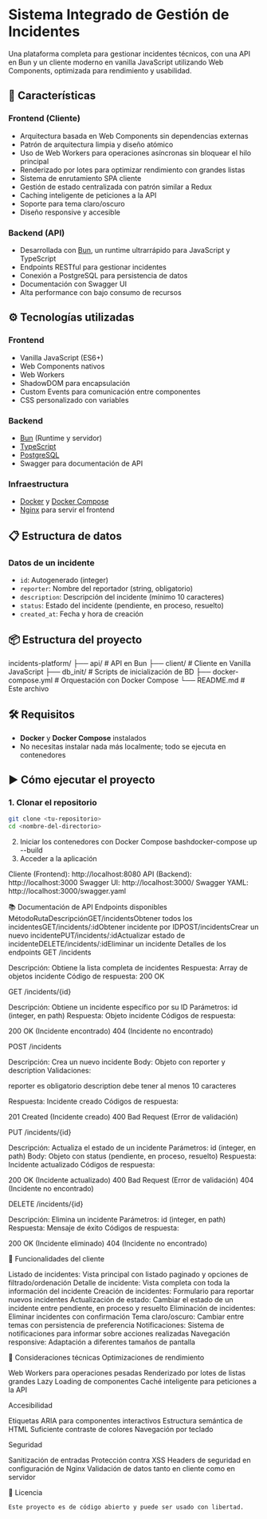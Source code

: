 # Sistema Integrado de Gestión de Incidentes

Una plataforma completa para gestionar incidentes técnicos, con una API en Bun y un cliente moderno en vanilla JavaScript utilizando Web Components, optimizada para rendimiento y usabilidad.

## 🚀 Características

### Frontend (Cliente)

- Arquitectura basada en Web Components sin dependencias externas
- Patrón de arquitectura limpia y diseño atómico
- Uso de Web Workers para operaciones asíncronas sin bloquear el hilo principal
- Renderizado por lotes para optimizar rendimiento con grandes listas
- Sistema de enrutamiento SPA cliente
- Gestión de estado centralizada con patrón similar a Redux
- Caching inteligente de peticiones a la API
- Soporte para tema claro/oscuro
- Diseño responsive y accesible

### Backend (API)

- Desarrollada con [Bun](https://bun.sh/), un runtime ultrarrápido para JavaScript y TypeScript
- Endpoints RESTful para gestionar incidentes
- Conexión a PostgreSQL para persistencia de datos
- Documentación con Swagger UI
- Alta performance con bajo consumo de recursos

## ⚙️ Tecnologías utilizadas

### Frontend

- Vanilla JavaScript (ES6+)
- Web Components nativos
- Web Workers
- ShadowDOM para encapsulación
- Custom Events para comunicación entre componentes
- CSS personalizado con variables

### Backend

- [Bun](https://bun.sh/) (Runtime y servidor)
- [TypeScript](https://www.typescriptlang.org/)
- [PostgreSQL](https://www.postgresql.org/)
- Swagger para documentación de API

### Infraestructura

- [Docker](https://www.docker.com/) y [Docker Compose](https://docs.docker.com/compose/)
- [Nginx](https://nginx.org/) para servir el frontend

## 📋 Estructura de datos

### Datos de un incidente

- `id`: Autogenerado (integer)
- `reporter`: Nombre del reportador (string, obligatorio)
- `description`: Descripción del incidente (mínimo 10 caracteres)
- `status`: Estado del incidente (pendiente, en proceso, resuelto)
- `created_at`: Fecha y hora de creación

## 📦 Estructura del proyecto

incidents-platform/
├── api/ # API en Bun
├── client/ # Cliente en Vanilla JavaScript
├── db_init/ # Scripts de inicialización de BD
├── docker-compose.yml # Orquestación con Docker Compose
└── README.md # Este archivo

## 🛠️ Requisitos

- **Docker** y **Docker Compose** instalados
- No necesitas instalar nada más localmente; todo se ejecuta en contenedores

## ▶️ Cómo ejecutar el proyecto

### 1. Clonar el repositorio

```bash
git clone <tu-repositorio>
cd <nombre-del-directorio>
```

2. Iniciar los contenedores con Docker Compose
   bashdocker-compose up --build
3. Acceder a la aplicación

Cliente (Frontend): http://localhost:8080
API (Backend): http://localhost:3000
Swagger UI: http://localhost:3000/
Swagger YAML: http://localhost:3000/swagger.yaml

📚 Documentación de API
Endpoints disponibles
MétodoRutaDescripciónGET/incidentsObtener todos los incidentesGET/incidents/:idObtener incidente por IDPOST/incidentsCrear un nuevo incidentePUT/incidents/:idActualizar estado de incidenteDELETE/incidents/:idEliminar un incidente
Detalles de los endpoints
GET /incidents

Descripción: Obtiene la lista completa de incidentes
Respuesta: Array de objetos incidente
Código de respuesta: 200 OK

GET /incidents/{id}

Descripción: Obtiene un incidente específico por su ID
Parámetros: id (integer, en path)
Respuesta: Objeto incidente
Códigos de respuesta:

200 OK (Incidente encontrado)
404 (Incidente no encontrado)

POST /incidents

Descripción: Crea un nuevo incidente
Body: Objeto con reporter y description
Validaciones:

reporter es obligatorio
description debe tener al menos 10 caracteres

Respuesta: Incidente creado
Códigos de respuesta:

201 Created (Incidente creado)
400 Bad Request (Error de validación)

PUT /incidents/{id}

Descripción: Actualiza el estado de un incidente
Parámetros: id (integer, en path)
Body: Objeto con status (pendiente, en proceso, resuelto)
Respuesta: Incidente actualizado
Códigos de respuesta:

200 OK (Incidente actualizado)
400 Bad Request (Error de validación)
404 (Incidente no encontrado)

DELETE /incidents/{id}

Descripción: Elimina un incidente
Parámetros: id (integer, en path)
Respuesta: Mensaje de éxito
Códigos de respuesta:

200 OK (Incidente eliminado)
404 (Incidente no encontrado)

🧩 Funcionalidades del cliente

Listado de incidentes: Vista principal con listado paginado y opciones de filtrado/ordenación
Detalle de incidente: Vista completa con toda la información del incidente
Creación de incidentes: Formulario para reportar nuevos incidentes
Actualización de estado: Cambiar el estado de un incidente entre pendiente, en proceso y resuelto
Eliminación de incidentes: Eliminar incidentes con confirmación
Tema claro/oscuro: Cambiar entre temas con persistencia de preferencia
Notificaciones: Sistema de notificaciones para informar sobre acciones realizadas
Navegación responsive: Adaptación a diferentes tamaños de pantalla

🧪 Consideraciones técnicas
Optimizaciones de rendimiento

Web Workers para operaciones pesadas
Renderizado por lotes de listas grandes
Lazy Loading de componentes
Caché inteligente para peticiones a la API

Accesibilidad

Etiquetas ARIA para componentes interactivos
Estructura semántica de HTML
Suficiente contraste de colores
Navegación por teclado

Seguridad

Sanitización de entradas
Protección contra XSS
Headers de seguridad en configuración de Nginx
Validación de datos tanto en cliente como en servidor

📝 Licencia

```
Este proyecto es de código abierto y puede ser usado con libertad.
```

